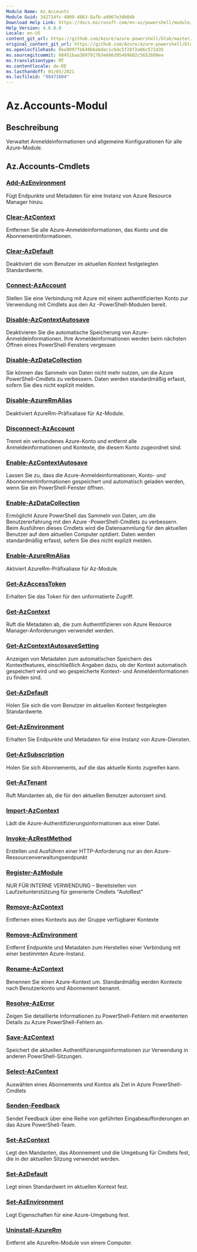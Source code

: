 ```yaml
---
Module Name: Az.Accounts
Module Guid: 342714fc-4009-4863-8afb-a9067e3db04b
Download Help Link: https://docs.microsoft.com/en-us/powershell/module/az.accounts
Help Version: 4.6.0.0
Locale: en-US
content_git_url: https://github.com/Azure/azure-powershell/blob/master/src/Accounts/Accounts/help/Az.Accounts.md
original_content_git_url: https://github.com/Azure/azure-powershell/blob/master/src/Accounts/Accounts/help/Az.Accounts.md
ms.openlocfilehash: 6be8097fb649b6ebdec1c6dc5f28f2a06c572d35
ms.sourcegitcommit: 68451baa389791703e666d95469602c5652609ee
ms.translationtype: MT
ms.contentlocale: de-DE
ms.lasthandoff: 01/05/2021
ms.locfileid: "98471604"
---
```

# Az.Accounts-Modul
## Beschreibung
Verwaltet Anmeldeinformationen und allgemeine Konfigurationen für alle Azure-Module.

## Az.Accounts-Cmdlets
### [Add-AzEnvironment](Add-AzEnvironment.md)
Fügt Endpunkte und Metadaten für eine Instanz von Azure Resource Manager hinzu.

### [Clear-AzContext](Clear-AzContext.md)
Entfernen Sie alle Azure-Anmeldeinformationen, das Konto und die Abonnementinformationen.

### [Clear-AzDefault](Clear-AzDefault.md)
Deaktiviert die vom Benutzer im aktuellen Kontext festgelegten Standardwerte.

### [Connect-AzAccount](Connect-AzAccount.md)
Stellen Sie eine Verbindung mit Azure mit einem authentifizierten Konto zur Verwendung mit Cmdlets aus den Az -PowerShell-Modulen bereit.

### [Disable-AzContextAutosave](Disable-AzContextAutosave.md)
Deaktivieren Sie die automatische Speicherung von Azure-Anmeldeinformationen.  Ihre Anmeldeinformationen werden beim nächsten Öffnen eines PowerShell-Fensters vergessen

### [Disable-AzDataCollection](Disable-AzDataCollection.md)
Sie können das Sammeln von Daten nicht mehr nutzen, um die Azure PowerShell-Cmdlets zu verbessern. Daten werden standardmäßig erfasst, sofern Sie dies nicht explizit melden.

### [Disable-AzureRmAlias](Disable-AzureRmAlias.md)
Deaktiviert AzureRm-Präfixaliase für Az-Module.

### [Disconnect-AzAccount](Disconnect-AzAccount.md)
Trennt ein verbundenes Azure-Konto und entfernt alle Anmeldeinformationen und Kontexte, die diesem Konto zugeordnet sind.

### [Enable-AzContextAutosave](Enable-AzContextAutosave.md)
Lassen Sie zu, dass die Azure-Anmeldeinformationen, Konto- und Abonnementinformationen gespeichert und automatisch geladen werden, wenn Sie ein PowerShell-Fenster öffnen. 

### [Enable-AzDataCollection](Enable-AzDataCollection.md)
Ermöglicht Azure PowerShell das Sammeln von Daten, um die Benutzererfahrung mit den Azure -PowerShell-Cmdlets zu verbessern. Beim Ausführen dieses Cmdlets wird die Datensammlung für den aktuellen Benutzer auf dem aktuellen Computer optdiert. Daten werden standardmäßig erfasst, sofern Sie dies nicht explizit melden.

### [Enable-AzureRmAlias](Enable-AzureRmAlias.md)
Aktiviert AzureRm-Präfixaliase für Az-Module.

### [Get-AzAccessToken](Get-AzAccessToken.md)
Erhalten Sie das Token für den unformatierte Zugriff.

### [Get-AzContext](Get-AzContext.md)
Ruft die Metadaten ab, die zum Authentifizieren von Azure Resource Manager-Anforderungen verwendet werden.

### [Get-AzContextAutosaveSetting](Get-AzContextAutosaveSetting.md)
Anzeigen von Metadaten zum automatischen Speichern des Kontextfeatures, einschließlich Angaben dazu, ob der Kontext automatisch gespeichert wird und wo gespeicherte Kontext- und Anmeldeinformationen zu finden sind.

### [Get-AzDefault](Get-AzDefault.md)
Holen Sie sich die vom Benutzer im aktuellen Kontext festgelegten Standardwerte.

### [Get-AzEnvironment](Get-AzEnvironment.md)
Erhalten Sie Endpunkte und Metadaten für eine Instanz von Azure-Diensten.

### [Get-AzSubscription](Get-AzSubscription.md)
Holen Sie sich Abonnements, auf die das aktuelle Konto zugreifen kann.

### [Get-AzTenant](Get-AzTenant.md)
Ruft Mandanten ab, die für den aktuellen Benutzer autorisiert sind.

### [Import-AzContext](Import-AzContext.md)
Lädt die Azure-Authentifizierungsinformationen aus einer Datei.

### [Invoke-AzRestMethod](Invoke-AzRestMethod.md)
Erstellen und Ausführen einer HTTP-Anforderung nur an den Azure-Ressourcenverwaltungsendpunkt

### [Register-AzModule](Register-AzModule.md)
NUR FÜR INTERNE VERWENDUNG – Bereitstellen von Laufzeitunterstützung für generierte Cmdlets "AutoRest"

### [Remove-AzContext](Remove-AzContext.md)
Entfernen eines Kontexts aus der Gruppe verfügbarer Kontexte

### [Remove-AzEnvironment](Remove-AzEnvironment.md)
Entfernt Endpunkte und Metadaten zum Herstellen einer Verbindung mit einer bestimmten Azure-Instanz.

### [Rename-AzContext](Rename-AzContext.md)
Benennen Sie einen Azure-Kontext um.  Standardmäßig werden Kontexte nach Benutzerkonto und Abonnement benannt.

### [Resolve-AzError](Resolve-AzError.md)
Zeigen Sie detaillierte Informationen zu PowerShell-Fehlern mit erweiterten Details zu Azure PowerShell-Fehlern an.

### [Save-AzContext](Save-AzContext.md)
Speichert die aktuellen Authentifizierungsinformationen zur Verwendung in anderen PowerShell-Sitzungen.

### [Select-AzContext](Select-AzContext.md)
Auswählen eines Abonnements und Kontos als Ziel in Azure PowerShell-Cmdlets

### [Senden-Feedback](Send-Feedback.md)
Sendet Feedback über eine Reihe von geführten Eingabeaufforderungen an das Azure PowerShell-Team.

### [Set-AzContext](Set-AzContext.md)
Legt den Mandanten, das Abonnement und die Umgebung für Cmdlets fest, die in der aktuellen Sitzung verwendet werden.

### [Set-AzDefault](Set-AzDefault.md)
Legt einen Standardwert im aktuellen Kontext fest.

### [Set-AzEnvironment](Set-AzEnvironment.md)
Legt Eigenschaften für eine Azure-Umgebung fest.

### [Uninstall-AzureRm](Uninstall-AzureRm.md)
Entfernt alle AzureRm-Module von einem Computer.

